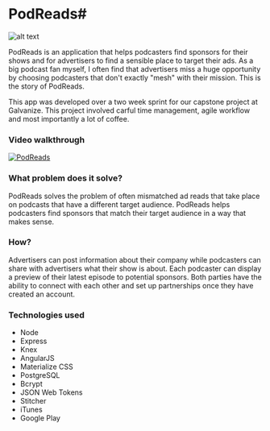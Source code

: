# PodReads#

![alt text](https://media.giphy.com/media/l49K1zyGprNfFs6GI/giphy.gif "PodReads Logo")

PodReads is an application that helps podcasters find sponsors for their shows and for advertisers to find a sensible place to target their ads. As a big podcast fan myself, I often find that advertisers miss a huge opportunity by choosing podcasters that don't exactly "mesh" with their mission. This is the story of PodReads.

This app was developed over a two week sprint for our capstone project at Galvanize. This project involved carful time management, agile workflow and most importantly a lot of coffee.

### Video walkthrough ###
[![PodReads](http://img.youtube.com/vi/XAQvo-ecgSU/0.jpg)](https://youtu.be/XAQvo-ecgSU)


### What problem does it solve? ###
PodReads solves the problem of often mismatched ad reads that take place on podcasts that have a different target audience. PodReads helps podcasters find sponsors that match their target audience in a way that makes sense.

### How? ###
Advertisers can post information about their company while podcasters can share with advertisers what their show is about.  Each podcaster can display a preview of their latest episode to potential sponsors. Both parties have the ability to connect with each other and set up partnerships once they have created an account.

### Technologies used ###
* Node
* Express
* Knex
* AngularJS
* Materialize CSS
* PostgreSQL
* Bcrypt
* JSON Web Tokens
* Stitcher
* iTunes
* Google Play
